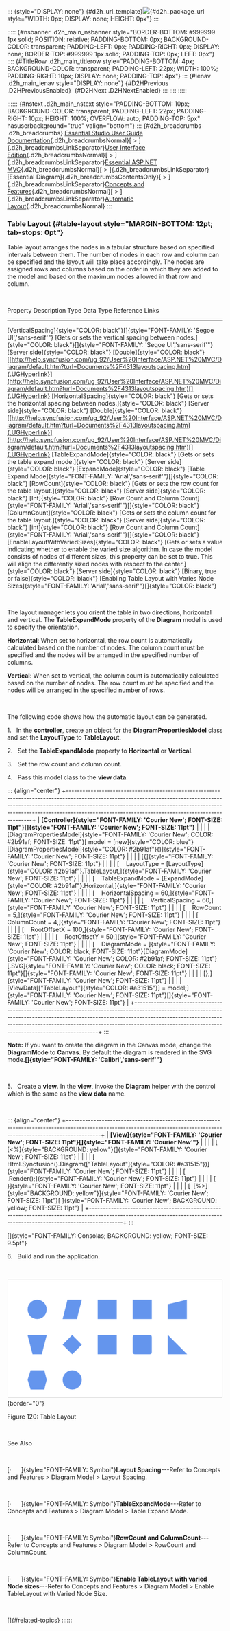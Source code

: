 ::: {style="DISPLAY: none"}
[](ms-xhelp:///?Id=d2h_url_template){#d2h_url_template}![](!package_url!){#d2h_package_url style="WIDTH: 0px; DISPLAY: none; HEIGHT: 0px"}
:::

::::: {#nsbanner .d2h_main_nsbanner style="BORDER-BOTTOM: #999999 1px solid; POSITION: relative; PADDING-BOTTOM: 0px; BACKGROUND-COLOR: transparent; PADDING-LEFT: 0px; PADDING-RIGHT: 0px; DISPLAY: none; BORDER-TOP: #999999 1px solid; PADDING-TOP: 0px; LEFT: 0px"}
:::: {#TitleRow .d2h_main_titlerow style="PADDING-BOTTOM: 4px; BACKGROUND-COLOR: transparent; PADDING-LEFT: 22px; WIDTH: 100%; PADDING-RIGHT: 10px; DISPLAY: none; PADDING-TOP: 4px"}
::: {#ienav .d2h_main_ienav style="DISPLAY: none"}
[](ms-xhelp:///?Id=dc2ed06b-fa7f-4dc6-927c-fb76d71475f4){#D2HPrevious .D2HPreviousEnabled}  [](ms-xhelp:///?Id=f7608045-71d9-4369-9728-6537306b9ebe){#D2HNext .D2HNextEnabled}
:::
::::
:::::

:::::: {#nstext .d2h_main_nstext style="PADDING-BOTTOM: 10px; BACKGROUND-COLOR: transparent; PADDING-LEFT: 22px; PADDING-RIGHT: 10px; HEIGHT: 100%; OVERFLOW: auto; PADDING-TOP: 5px" hasuserbackground="true" valign="bottom"}
::: {#d2h_breadcrumbs .d2h_breadcrumbs}
[Essential Studio User Guide Documentation](ms-xhelp:///?Id=12457748-09e3-4d74-a240-8e049cedf030){.d2h_breadcrumbsNormal}[ \> ]{.d2h_breadcrumbsLinkSeparator}[User Interface Edition](ms-xhelp:///?Id=c29296b7-531c-413b-a0ec-488ca1f7f669){.d2h_breadcrumbsNormal}[ \> ]{.d2h_breadcrumbsLinkSeparator}[Essential ASP.NET MVC](ms-xhelp:///?Id=4b14e7d1-65c4-4f67-b1aa-2c37709905a5){.d2h_breadcrumbsNormal}[ \> ]{.d2h_breadcrumbsLinkSeparator}[Essential Diagram]{.d2h_breadcrumbsContentsOnly}[ \> ]{.d2h_breadcrumbsLinkSeparator}[Concepts and Features](ms-xhelp:///?Id=04839cdf-94fc-4d24-9f6b-119fdbd7bbfb){.d2h_breadcrumbsNormal}[ \> ]{.d2h_breadcrumbsLinkSeparator}[Automatic Layout](ms-xhelp:///?Id=26208920-fb25-4f4d-926a-bd747f7329d7){.d2h_breadcrumbsNormal}
:::

### Table Layout {#table-layout style="MARGIN-BOTTOM: 12pt; tab-stops: 0pt"}

Table layout arranges the nodes in a tabular structure based on specified intervals between them. The number of nodes in each row and column can be specified and the layout will take place accordingly. The nodes are assigned rows and columns based on the order in which they are added to the model and based on the maximum nodes allowed in that row and column.

 

  Property                                                                                  Description                                                                                                                                                                                                                                                              Type                                  Data Type                                       Reference Links
  ----------------------------------------------------------------------------------------- ------------------------------------------------------------------------------------------------------------------------------------------------------------------------------------------------------------------------------------------------------------------------ ------------------------------------- ----------------------------------------------- ------------------------------------------------------------------------------------------------------------------------------------------------------------------------------------------------------------------------------------------------------------------------------------------
  [VerticalSpacing]{style="COLOR: black"}[]{style="FONT-FAMILY: 'Segoe UI','sans-serif'"}   [Gets or sets the vertical spacing between nodes.]{style="COLOR: black"}[]{style="FONT-FAMILY: 'Segoe UI','sans-serif'"}                                                                                                                                                 [Server side]{style="COLOR: black"}   [Double]{style="COLOR: black"}                  [[http://help.syncfusion.com/ug_92/User%20Interface/ASP.NET%20MVC/Diagram/default.htm?turl=Documents%2F4313layoutspacing.htm]{.UGHyperlink}](http://help.syncfusion.com/ug_92/User%20Interface/ASP.NET%20MVC/Diagram/default.htm?turl=Documents%2F4313layoutspacing.htm)[]{.UGHyperlink}
  [HorizontalSpacing]{style="COLOR: black"}                                                 [Gets or sets the horizontal spacing between nodes.]{style="COLOR: black"}                                                                                                                                                                                               [Server side]{style="COLOR: black"}   [Double]{style="COLOR: black"}                  [[http://help.syncfusion.com/ug_92/User%20Interface/ASP.NET%20MVC/Diagram/default.htm?turl=Documents%2F4313layoutspacing.htm]{.UGHyperlink}](http://help.syncfusion.com/ug_92/User%20Interface/ASP.NET%20MVC/Diagram/default.htm?turl=Documents%2F4313layoutspacing.htm)[]{.UGHyperlink}
  [TableExpandMode]{style="COLOR: black"}                                                   [Gets or sets the table expand mode.]{style="COLOR: black"}                                                                                                                                                                                                              [Server side]{style="COLOR: black"}   [ExpandMode]{style="COLOR: black"}              [Table Expand Mode]{style="FONT-FAMILY: 'Arial','sans-serif'"}[]{style="COLOR: black"}
  [RowCount]{style="COLOR: black"}                                                          [Gets or sets the row count for the table layout.]{style="COLOR: black"}                                                                                                                                                                                                 [Server side]{style="COLOR: black"}   [Int]{style="COLOR: black"}                     [Row Count and Column Count]{style="FONT-FAMILY: 'Arial','sans-serif'"}[]{style="COLOR: black"}
  [ColumnCount]{style="COLOR: black"}                                                       [Gets or sets the column count for the table layout.]{style="COLOR: black"}                                                                                                                                                                                              [Server side]{style="COLOR: black"}   [int]{style="COLOR: black"}                     [Row Count and Column Count]{style="FONT-FAMILY: 'Arial','sans-serif'"}[]{style="COLOR: black"}
  [EnableLayoutWithVariedSizes]{style="COLOR: black"}                                       [Gets or sets a value indicating whether to enable the varied size algorithm. In case the model consists of nodes of different sizes, this property can be set to true. This will align the differently sized nodes with respect to the center.]{style="COLOR: black"}   [Server side]{style="COLOR: black"}   [Binary, true or false]{style="COLOR: black"}   [Enabling Table Layout with Varies Node Sizes]{style="FONT-FAMILY: 'Arial','sans-serif'"}[]{style="COLOR: black"}

 

The layout manager lets you orient the table in two directions, horizontal and vertical. The **TableExpandMode** property of the **Diagram** model is used to specify the orientation.

**Horizontal**: When set to horizontal, the row count is automatically calculated based on the number of nodes. The column count must be specified and the nodes will be arranged in the specified number of columns.

**Vertical**: When set to vertical, the column count is automatically calculated based on the number of nodes. The row count must be specified and the nodes will be arranged in the specified number of rows.

 

The following code shows how the automatic layout can be generated. 

1.   In the **controller**, create an object for the **DiagramPropertiesModel** class and set the **LayoutType** to **TableLayout**.

2.   Set the **TableExpandMode** property to **Horizontal** or **Vertical**.

3.   Set the row count and column count.

4.   Pass this model class to the **view data**.

::: {align="center"}
+-----------------------------------------------------------------------------------------------------------------------------------------------------------------------------------------------------------------------------------------------------------------------------------------------------------+
| **[Controller]{style="FONT-FAMILY: 'Courier New'; FONT-SIZE: 11pt"}[]{style="FONT-FAMILY: 'Courier New'; FONT-SIZE: 11pt"}**                                                                                                                                                                              |
|                                                                                                                                                                                                                                                                                                           |
| [DiagramPropertiesModel]{style="FONT-FAMILY: 'Courier New'; COLOR: #2b91af; FONT-SIZE: 11pt"}[ model = [new]{style="COLOR: blue"} [DiagramPropertiesModel]{style="COLOR: #2b91af"}()]{style="FONT-FAMILY: 'Courier New'; FONT-SIZE: 11pt"}                                                                |
|                                                                                                                                                                                                                                                                                                           |
| [{]{style="FONT-FAMILY: 'Courier New'; FONT-SIZE: 11pt"}                                                                                                                                                                                                                                                  |
|                                                                                                                                                                                                                                                                                                           |
| [    LayoutType = [LayoutType]{style="COLOR: #2b91af"}.TableLayout,]{style="FONT-FAMILY: 'Courier New'; FONT-SIZE: 11pt"}                                                                                                                                                                                 |
|                                                                                                                                                                                                                                                                                                           |
| [    TableExpandMode = [ExpandMode]{style="COLOR: #2b91af"}.Horizontal,]{style="FONT-FAMILY: 'Courier New'; FONT-SIZE: 11pt"}                                                                                                                                                                             |
|                                                                                                                                                                                                                                                                                                           |
| [    HorizontalSpacing = 60,]{style="FONT-FAMILY: 'Courier New'; FONT-SIZE: 11pt"}                                                                                                                                                                                                                        |
|                                                                                                                                                                                                                                                                                                           |
| [    VerticalSpacing = 60,]{style="FONT-FAMILY: 'Courier New'; FONT-SIZE: 11pt"}                                                                                                                                                                                                                          |
|                                                                                                                                                                                                                                                                                                           |
| [    RowCount = 5,]{style="FONT-FAMILY: 'Courier New'; FONT-SIZE: 11pt"}                                                                                                                                                                                                                                  |
|                                                                                                                                                                                                                                                                                                           |
| [    ColumnCount = 4,]{style="FONT-FAMILY: 'Courier New'; FONT-SIZE: 11pt"}                                                                                                                                                                                                                               |
|                                                                                                                                                                                                                                                                                                           |
| [    RootOffsetX = 100,]{style="FONT-FAMILY: 'Courier New'; FONT-SIZE: 11pt"}                                                                                                                                                                                                                             |
|                                                                                                                                                                                                                                                                                                           |
| [    RootOffsetY = 50,]{style="FONT-FAMILY: 'Courier New'; FONT-SIZE: 11pt"}                                                                                                                                                                                                                              |
|                                                                                                                                                                                                                                                                                                           |
| [    DiagramMode = ]{style="FONT-FAMILY: 'Courier New'; COLOR: black; FONT-SIZE: 11pt"}[DiagramMode]{style="FONT-FAMILY: 'Courier New'; COLOR: #2b91af; FONT-SIZE: 11pt"}[.SVG]{style="FONT-FAMILY: 'Courier New'; COLOR: black; FONT-SIZE: 11pt"}[]{style="FONT-FAMILY: 'Courier New'; FONT-SIZE: 11pt"} |
|                                                                                                                                                                                                                                                                                                           |
| [};]{style="FONT-FAMILY: 'Courier New'; FONT-SIZE: 11pt"}                                                                                                                                                                                                                                                 |
|                                                                                                                                                                                                                                                                                                           |
| [ViewData\[[\"TableLayout\"]{style="COLOR: #a31515"}\] = model;]{style="FONT-FAMILY: 'Courier New'; FONT-SIZE: 11pt"}[]{style="FONT-FAMILY: 'Courier New'; FONT-SIZE: 11pt"}                                                                                                                              |
+-----------------------------------------------------------------------------------------------------------------------------------------------------------------------------------------------------------------------------------------------------------------------------------------------------------+
:::

**Note:** If you want to create the diagram in the Canvas mode, change the **DiagramMode** to **Canvas**. By default the diagram is rendered in the SVG mode.**[]{style="FONT-FAMILY: 'Calibri','sans-serif'"}**

 

5.   Create a **view**. In the **view**, invoke the **Diagram** helper with the control which is the same as the **view data** name.

 

::: {align="center"}
+------------------------------------------------------------------------------------------------------------------------------------------------------------------------+
| **[View]{style="FONT-FAMILY: 'Courier New'; FONT-SIZE: 11pt"}[]{style="FONT-FAMILY: 'Courier New'"}**                                                                  |
|                                                                                                                                                                        |
| [  [\<%]{style="BACKGROUND: yellow"}{]{style="FONT-FAMILY: 'Courier New'; FONT-SIZE: 11pt"}                                                                            |
|                                                                                                                                                                        |
| [              Html.Syncfusion().Diagram([\"TableLayout\"]{style="COLOR: #a31515"})]{style="FONT-FAMILY: 'Courier New'; FONT-SIZE: 11pt"}                              |
|                                                                                                                                                                        |
| [                  .Render();]{style="FONT-FAMILY: 'Courier New'; FONT-SIZE: 11pt"}                                                                                    |
|                                                                                                                                                                        |
| [    }]{style="FONT-FAMILY: 'Courier New'; FONT-SIZE: 11pt"}                                                                                                           |
|                                                                                                                                                                        |
| [  [%\>]{style="BACKGROUND: yellow"}]{style="FONT-FAMILY: 'Courier New'; FONT-SIZE: 11pt"}[ ]{style="FONT-FAMILY: 'Courier New'; BACKGROUND: yellow; FONT-SIZE: 11pt"} |
+------------------------------------------------------------------------------------------------------------------------------------------------------------------------+
:::

[]{style="FONT-FAMILY: Consolas; BACKGROUND: yellow; FONT-SIZE: 9.5pt"} 

6.   Build and run the application.

 

![](ImagesExt/image70_123.png){border="0"}

Figure 120: Table Layout

 

See Also

 

[·      ]{style="FONT-FAMILY: Symbol"}**Layout Spacing**---Refer to Concepts and Features \> Diagram Model \> Layout Spacing.

 

[·      ]{style="FONT-FAMILY: Symbol"}**TableExpandMode**---Refer to Concepts and Features \> Diagram Model \> Table Expand Mode.

 

[·      ]{style="FONT-FAMILY: Symbol"}**RowCount and ColumnCount**---Refer to Concepts and Features \> Diagram Model \> RowCount and ColumnCount.

 

[·      ]{style="FONT-FAMILY: Symbol"}**Enable TableLayout with varied Node sizes**---Refer to Concepts and Features \> Diagram Model \> Enable TableLayout with Varied Node Size.

 

[]{#related-topics}
::::::
